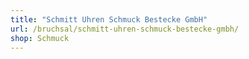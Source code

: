 ```yaml
---
title: "Schmitt Uhren Schmuck Bestecke GmbH"
url: /bruchsal/schmitt-uhren-schmuck-bestecke-gmbh/
shop: Schmuck
---
```

